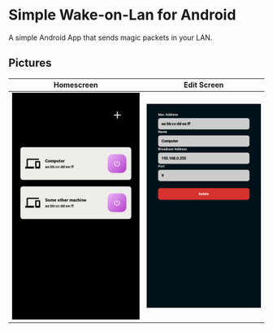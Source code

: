 # Simple Wake-on-Lan for Android
A simple Android App that sends magic packets in your LAN.


## Pictures
| Homescreen                 | Edit Screen          |
|----------------------------|----------------------|
| ![](assets/homescreen.png) | ![](assets/edit.png) |
